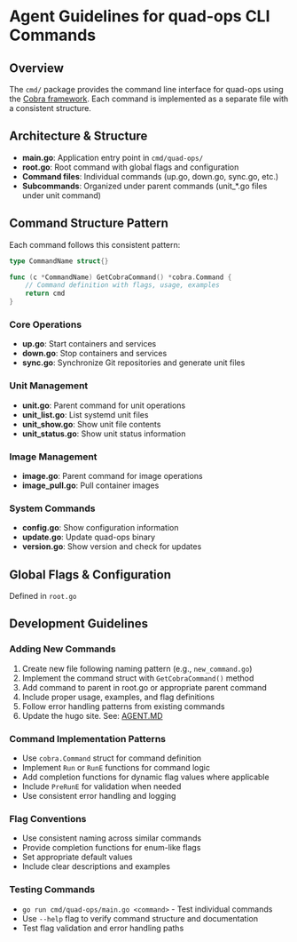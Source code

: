 # Agent Guidelines for quad-ops CLI Commands

## Overview
The `cmd/` package provides the command line interface for quad-ops using the [Cobra framework](https://cobra.dev/#concepts). Each command is implemented as a separate file with a consistent structure.

## Architecture & Structure
- **main.go**: Application entry point in `cmd/quad-ops/`
- **root.go**: Root command with global flags and configuration
- **Command files**: Individual commands (up.go, down.go, sync.go, etc.)
- **Subcommands**: Organized under parent commands (unit_*.go files under unit command)

## Command Structure Pattern
Each command follows this consistent pattern:
```go
type CommandName struct{}

func (c *CommandName) GetCobraCommand() *cobra.Command {
    // Command definition with flags, usage, examples
    return cmd
}
```

### Core Operations
- **up.go**: Start containers and services
- **down.go**: Stop containers and services  
- **sync.go**: Synchronize Git repositories and generate unit files

### Unit Management
- **unit.go**: Parent command for unit operations
- **unit_list.go**: List systemd unit files
- **unit_show.go**: Show unit file contents
- **unit_status.go**: Show unit status information

### Image Management  
- **image.go**: Parent command for image operations
- **image_pull.go**: Pull container images

### System Commands
- **config.go**: Show configuration information
- **update.go**: Update quad-ops binary
- **version.go**: Show version and check for updates

## Global Flags & Configuration
Defined in `root.go`

## Development Guidelines

### Adding New Commands
1. Create new file following naming pattern (e.g., `new_command.go`)
2. Implement the command struct with `GetCobraCommand()` method
3. Add command to parent in root.go or appropriate parent command
4. Include proper usage, examples, and flag definitions
5. Follow error handling patterns from existing commands
6. Update the hugo site. See: [AGENT.MD](../site/AGENT.md)

### Command Implementation Patterns
- Use `cobra.Command` struct for command definition
- Implement `Run` or `RunE` functions for command logic
- Add completion functions for dynamic flag values where applicable
- Include `PreRunE` for validation when needed
- Use consistent error handling and logging

### Flag Conventions
- Use consistent naming across similar commands
- Provide completion functions for enum-like flags
- Set appropriate default values
- Include clear descriptions and examples

### Testing Commands
- `go run cmd/quad-ops/main.go <command>` - Test individual commands
- Use `--help` flag to verify command structure and documentation
- Test flag validation and error handling paths

